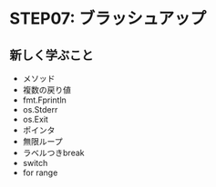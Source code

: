 # STEP07: ブラッシュアップ

## 新しく学ぶこと

* メソッド
* 複数の戻り値
* fmt.Fprintln
* os.Stderr
* os.Exit
* ポインタ
* 無限ループ
* ラベルつきbreak
* switch
* for range
